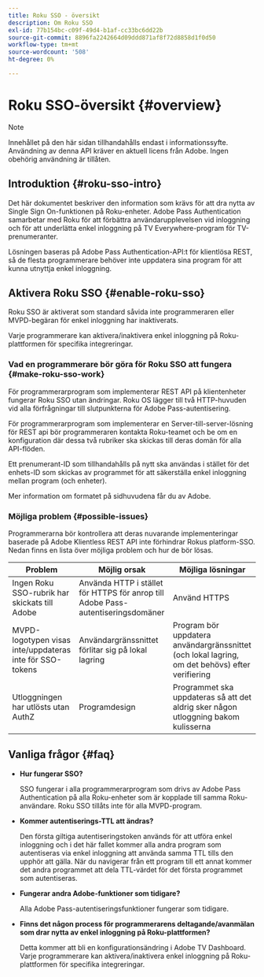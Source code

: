 ```yaml
---
title: Roku SSO - översikt
description: Om Roku SSO
exl-id: 77b154bc-c09f-49d4-b1af-cc33bc6dd22b
source-git-commit: 8896fa2242664d09ddd871af8f72d8858d1f0d50
workflow-type: tm+mt
source-wordcount: '508'
ht-degree: 0%

---
```


# Roku SSO-översikt {#overview}

>[!NOTE]
>
>Innehållet på den här sidan tillhandahålls endast i informationssyfte. Användning av denna API kräver en aktuell licens från Adobe. Ingen obehörig användning är tillåten.

## Introduktion {#roku-sso-intro}

Det här dokumentet beskriver den information som krävs för att dra nytta av Single Sign On-funktionen på Roku-enheter. Adobe Pass Authentication samarbetar med Roku för att förbättra användarupplevelsen vid inloggning och för att underlätta enkel inloggning på TV Everywhere-program för TV-prenumeranter.

Lösningen baseras på Adobe Pass Authentication-API:t för klientlösa REST, så de flesta programmerare behöver inte uppdatera sina program för att kunna utnyttja enkel inloggning.

## Aktivera Roku SSO {#enable-roku-sso}

Roku SSO är aktiverat som standard såvida inte programmeraren eller MVPD-begäran för enkel inloggning har inaktiverats.

Varje programmerare kan aktivera/inaktivera enkel inloggning på Roku-plattformen för specifika integreringar.

### Vad en programmerare bör göra för Roku SSO att fungera {#make-roku-sso-work}

För programmerarprogram som implementerar REST API på klientenheter fungerar Roku SSO utan ändringar. Roku OS lägger till två HTTP-huvuden vid alla förfrågningar till slutpunkterna för Adobe Pass-autentisering.

För programmerarprogram som implementerar en Server-till-server-lösning för REST api bör programmeraren kontakta Roku-teamet och be om en konfiguration där dessa två rubriker ska skickas till deras domän för alla API-flöden.

Ett prenumerant-ID som tillhandahålls på nytt ska användas i stället för det enhets-ID som skickas av programmet för att säkerställa enkel inloggning mellan program (och enheter).

Mer information om formatet på sidhuvudena får du av Adobe.

### Möjliga problem {#possible-issues}

Programmerarna bör kontrollera att deras nuvarande implementeringar baserade på Adobe Klientless REST API inte förhindrar Rokus platform-SSO. Nedan finns en lista över möjliga problem och hur de bör lösas.

| Problem | Möjlig orsak | Möjliga lösningar |
|-|-|-|
| Ingen Roku SSO-rubrik har skickats till Adobe | Använda HTTP i stället för HTTPS för anrop till Adobe Pass-autentiseringsdomäner | Använd HTTPS |
| MVPD-logotypen visas inte/uppdateras inte för SSO-tokens | Användargränssnittet förlitar sig på lokal lagring | Program bör uppdatera användargränssnittet (och lokal lagring, om det behövs) efter verifiering |
| Utloggningen har utlösts utan AuthZ | Programdesign | Programmet ska uppdateras så att det aldrig sker någon utloggning bakom kulisserna |

## Vanliga frågor {#faq}

* **Hur fungerar SSO?**

  SSO fungerar i alla programmerarprogram som drivs av Adobe Pass Authentication på alla Roku-enheter som är kopplade till samma Roku-användare.
Roku SSO tillåts inte för alla MVPD-program.

* **Kommer autentiserings-TTL att ändras?**

  Den första giltiga autentiseringstoken används för att utföra enkel inloggning och i det här fallet kommer alla andra program som autentiseras via enkel inloggning att använda samma TTL tills den upphör att gälla. När du navigerar från ett program till ett annat kommer det andra programmet att dela TTL-värdet för det första programmet som autentiseras.

* **Fungerar andra Adobe-funktioner som tidigare?**

  Alla Adobe Pass-autentiseringsfunktioner fungerar som tidigare.

* **Finns det någon process för programmerarens deltagande/avanmälan som drar nytta av enkel inloggning på Roku-plattformen?**

  Detta kommer att bli en konfigurationsändring i Adobe TV Dashboard. Varje programmerare kan aktivera/inaktivera enkel inloggning på Roku-plattformen för specifika integreringar.
